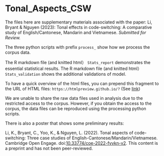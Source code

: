 # Tonal_Aspects_CSW

The files here are supplementary materials associated with the paper: Li, Bryant & Nguyen (2023): Tonal effects in code-switching: A comparative study of English/Cantonese, Mandarin and Vietnamese. *Submitted for Review.*

The three python scripts with prefix `process_` show how we process the corpus data. 

The R markdown file (and knitted html） `Stats_report` demonstrates the essential statistical results. The R markdown file (and knitted html） `Stats_validation` shows the additional validations of model.

To have a quick overview of the html files, you can prepend this fragment to the URL of HTML files: `https://htmlpreview.github.io/?` (See [link](https://github.com/htmlpreview/htmlpreview.github.com))

We are unable to share the raw data files used in analysis due to the restricted access to the corpus. However, if you obtain the access to the corpus, the data files can be reproduced using the processing python scripts. 

There is also a poster that shows some preliminary results: 

Li, K., Bryant, C., Yoo, K., & Nguyen, L. (2022). Tonal aspects of code-switching: Three case studies of English-Cantonese/Mandarin/Vietnamese. Cambridge Open Engage. doi:[10.33774/coe-2022-fvvkn-v2](https://www.cambridge.org/engage/coe/article-details/637c039ae70b0a5ea9a5a5c8). This content is a preprint and has not been peer-reviewed.
